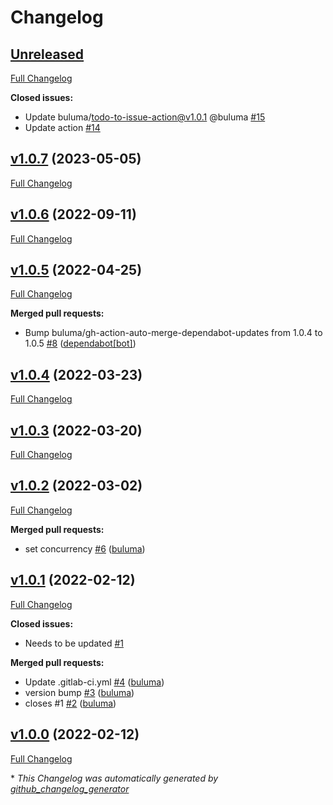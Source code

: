 # Changelog

## [Unreleased](https://github.com/buluma/ansible-role-backup/tree/HEAD)

[Full Changelog](https://github.com/buluma/ansible-role-backup/compare/v1.0.7...HEAD)

**Closed issues:**

- Update buluma/todo-to-issue-action@v1.0.1 @buluma [\#15](https://github.com/buluma/ansible-role-backup/issues/15)
- Update action [\#14](https://github.com/buluma/ansible-role-backup/issues/14)

## [v1.0.7](https://github.com/buluma/ansible-role-backup/tree/v1.0.7) (2023-05-05)

[Full Changelog](https://github.com/buluma/ansible-role-backup/compare/v1.0.6...v1.0.7)

## [v1.0.6](https://github.com/buluma/ansible-role-backup/tree/v1.0.6) (2022-09-11)

[Full Changelog](https://github.com/buluma/ansible-role-backup/compare/v1.0.5...v1.0.6)

## [v1.0.5](https://github.com/buluma/ansible-role-backup/tree/v1.0.5) (2022-04-25)

[Full Changelog](https://github.com/buluma/ansible-role-backup/compare/v1.0.4...v1.0.5)

**Merged pull requests:**

- Bump buluma/gh-action-auto-merge-dependabot-updates from 1.0.4 to 1.0.5 [\#8](https://github.com/buluma/ansible-role-backup/pull/8) ([dependabot[bot]](https://github.com/apps/dependabot))

## [v1.0.4](https://github.com/buluma/ansible-role-backup/tree/v1.0.4) (2022-03-23)

[Full Changelog](https://github.com/buluma/ansible-role-backup/compare/v1.0.3...v1.0.4)

## [v1.0.3](https://github.com/buluma/ansible-role-backup/tree/v1.0.3) (2022-03-20)

[Full Changelog](https://github.com/buluma/ansible-role-backup/compare/v1.0.2...v1.0.3)

## [v1.0.2](https://github.com/buluma/ansible-role-backup/tree/v1.0.2) (2022-03-02)

[Full Changelog](https://github.com/buluma/ansible-role-backup/compare/v1.0.1...v1.0.2)

**Merged pull requests:**

- set concurrency [\#6](https://github.com/buluma/ansible-role-backup/pull/6) ([buluma](https://github.com/buluma))

## [v1.0.1](https://github.com/buluma/ansible-role-backup/tree/v1.0.1) (2022-02-12)

[Full Changelog](https://github.com/buluma/ansible-role-backup/compare/v1.0.0...v1.0.1)

**Closed issues:**

- Needs to be updated [\#1](https://github.com/buluma/ansible-role-backup/issues/1)

**Merged pull requests:**

- Update .gitlab-ci.yml [\#4](https://github.com/buluma/ansible-role-backup/pull/4) ([buluma](https://github.com/buluma))
- version bump [\#3](https://github.com/buluma/ansible-role-backup/pull/3) ([buluma](https://github.com/buluma))
- closes \#1 [\#2](https://github.com/buluma/ansible-role-backup/pull/2) ([buluma](https://github.com/buluma))

## [v1.0.0](https://github.com/buluma/ansible-role-backup/tree/v1.0.0) (2022-02-12)

[Full Changelog](https://github.com/buluma/ansible-role-backup/compare/24a3a1368b439f47a60871dcb3f7c6a107711a44...v1.0.0)



\* *This Changelog was automatically generated by [github_changelog_generator](https://github.com/github-changelog-generator/github-changelog-generator)*
